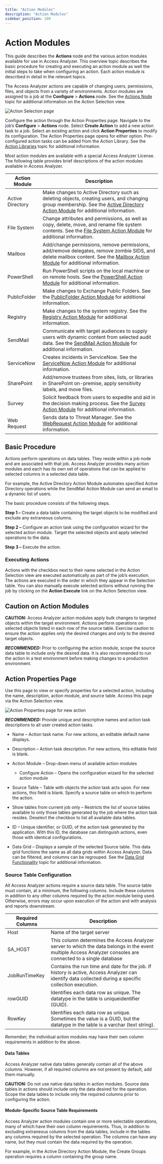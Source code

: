 ```yaml
---
title: "Action Modules"
description: "Action Modules"
sidebar_position: 100
---
```


# Action Modules

This guide describes the **Actions** node and the various action modules available for use in Access
Analyzer. This overview topic describes the basic procedure for creating and executing an action
module as well the initial steps to take when configuring an action. Each action module is described
in detail in the relevant topics.

The Access Analyzer actions are capable of changing users, permissions, files, and objects from a
variety of environments. Action modules are assigned to a job at the **Configure** > **Actions**
node. See the [Actions Node](/docs/accessanalyzer/12.0/admin/jobs/job/configure/actions.md) topic for additional information on
the Action Selection view.

![Action Selection page](/img/product_docs/accessanalyzer/12.0/admin/action/actionselection.webp)

Configure the action through the Action Properties page. Navigate to the job’s **Configure** >
**Actions** node. Select **Create Action** to add a new action task to a job. Select an existing
action and click **Action Properties** to modify its configuration. The Action Properties page opens
for either option. Pre-configured action tasks can be added from the Action Library. See the
[Action Libraries](/docs/accessanalyzer/12.0/admin/action/libraries.md) topic for additional information.

Most action modules are available with a special Access Analyzer License. The following table
provides brief descriptions of the action modules available in Access Analyzer.

| Action Module    | Description                                                                                                                                                                                                 |
| ---------------- | ----------------------------------------------------------------------------------------------------------------------------------------------------------------------------------------------------------- |
| Active Directory | Make changes to Active Directory such as deleting objects, creating users, and changing group membership. See the [Active Directory Action Module](/docs/accessanalyzer/12.0/admin/action/activedirectory/overview.md) for additional information. |
| File System      | Change attributes and permissions, as well as copy, delete, move, and rename file system contents. See the [File System Action Module](/docs/accessanalyzer/12.0/admin/action/filesystem/overview.md) for additional information.                  |
| Mailbox          | Add/change permissions, remove permissions, add/remove delegates, remove zombie SIDS, and delete mailbox content. See the [Mailbox Action Module](/docs/accessanalyzer/12.0/admin/action/mailbox/overview.md) for additional information.          |
| PowerShell       | Run PowerShell scripts on the local machine or on remote hosts. See the [PowerShell Action Module](/docs/accessanalyzer/12.0/admin/action/powershell/overview.md) for additional information.                                                      |
| PublicFolder     | Make changes to Exchange Public Folders. See the [PublicFolder Action Module](/docs/accessanalyzer/12.0/admin/action/publicfolder/overview.md) for additional information.                                                                         |
| Registry         | Make changes to the system registry. See the [Registry Action Module](/docs/accessanalyzer/12.0/admin/action/registry/overview.md) for additional information.                                                                                     |
| SendMail         | Communicate with target audiences to supply users with dynamic content from selected audit data. See the [SendMail Action Module](/docs/accessanalyzer/12.0/admin/action/sendmail/overview.md) for additional information.                         |
| ServiceNow       | Creates incidents in ServiceNow. See the [ServiceNow Action Module](/docs/accessanalyzer/12.0/admin/action/servicenow/overview.md) for additional information.                                                                                     |
| SharePoint       | Add/remove trustees from sites, lists, or libraries in SharePoint on-premise, apply sensitivity labels, and move files.                                                                                     |
| Survey           | Solicit feedback from users to expedite and aid in the decision making process. See the [Survey Action Module](/docs/accessanalyzer/12.0/admin/action/survey/overview.md) for additional information.                                              |
| Web Request      | Sends data to Threat Manager. See the [WebRequest Action Module](/docs/accessanalyzer/12.0/admin/action/webrequest/overview.md) for additional information.                                                                                        |

## Basic Procedure

Actions perform operations on data tables. They reside within a job node and are associated with
that job. Access Analyzer provides many action modules and each has its own set of operations that
can be applied to selected columns in a selected data table.

For example, the Active Directory Action Module automates specified Active Directory operations
while the SendMail Action Module can send an email to a dynamic list of users.

The basic procedure consists of the following steps.

**Step 1 –** Create a data table containing the target objects to be modified and exclude any
extraneous columns.

**Step 2 –** Configure an action task using the configuration wizard for the selected action module.
Target the selected objects and apply selected operations to the data.

**Step 3 –** Execute the action.

### Executing Actions

Actions with the checkbox next to their name selected in the Action Selection view are executed
automatically as part of the job’s execution. The actions are executed in the order in which they
appear in the Selection table. You can also manually execute selected actions without running the
job by clicking on the **Action Execute** link on the Action Selection view.

## Caution on Action Modules

**CAUTION:** Access Analyzer action modules apply bulk changes to targeted objects within the target
environment. Actions perform operations on selected objects listed in each row of the source table.
Exercise caution to ensure the action applies only the desired changes and only to the desired
target objects.

**_RECOMMENDED:_** Prior to configuring the action module, scope the source data table to include
only the desired data. It is also recommended to run the action in a test environment before making
changes to a production environment.

## Action Properties Page

Use this page to view or specify properties for a selected action, including the name, description,
action module, and source table. Access this page via the Action Selection view.

![Action Properties page for new action](/img/product_docs/accessanalyzer/12.0/admin/action/actionproperties.webp)

**_RECOMMENDED:_** Provide unique and descriptive names and action task descriptions to all user
created action tasks.

- Name – Action task name. For new actions, an editable default name displays.
- Description – Action task description. For new actions, this editable field is blank.
- Action Module – Drop-down menu of available action modules

    - Configure Action – Opens the configuration wizard for the selected action module

- Source Table – Table with objects the action task acts upon. For new actions, this field is blank.
  Specify a source table on which to perform the action.
- Show tables from current job only – Restricts the list of source tables available to only those
  tables generated by the job where the action task resides. Deselect the checkbox to list all
  available data tables.
- ID – Unique identifier, or GUID, of the action task generated by the application. With this ID,
  the database can distinguish actions, even those with identical configurations.
- Data Grid – Displays a sample of the selected Source table. This data grid functions the same as
  all data grids within Access Analyzer. Data can be filtered, and columns can be regrouped. See the
  [Data Grid Functionality](/docs/accessanalyzer/12.0/admin/navigate/datagrid.md) topic for additional information.

### Source Table Configuration

All Access Analyzer actions require a source data table. The source table must contain, at a
minimum, the following columns. Include these columns in addition to any other columns required by
the action module being used. Otherwise, errors may occur upon execution of the action and with
analysis and reports downstream.

| Required Columns | Description                                                                                                                                                   |
| ---------------- | ------------------------------------------------------------------------------------------------------------------------------------------------------------- |
| Host             | Name of the target server                                                                                                                                     |
| SA_HOST          | This column determines the Access Analyzer server to which the data belongs in the event multiple Access Analyzer consoles are connected to a single database |
| JobRunTimeKey    | Contains the run time and date for the job. If history is active, Access Analyzer can identify data collected during a specific collection execution.         |
| rowGUID          | Identifies each data row as unique. The datatype in the table is uniqueidentifier (GUID).                                                                     |
| RowKey           | Identifies each data row as unique. Sometimes the value is a GUID, but the datatype in the table is a varchar (text string).                                  |

_Remember,_ the individual action modules may have their own column requirements in addition to the
above.

#### Data Tables

Access Analyzer native data tables generally contain all of the above columns. However, if all
required columns are not present by default, add them manually.

**CAUTION:** Do not use native data tables in action modules. Source data tables in actions should
include only the data desired for the operation. Scope the data tables to include only the required
columns prior to configuring the action.

#### Module-Specific Source Table Requirements

Access Analyzer action modules contain one or more selectable operations, many of which have their
own column requirements. Thus, in addition to excluding extraneous columns from the data tables,
include in the tables any columns required by the selected operation. The columns can have any name,
but they must contain the data required by the operation.

For example, in the Active Directory Action Module, the Create Groups operation requires a column
containing the group name.
